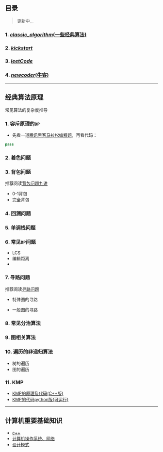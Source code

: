 ## 目录
> 更新中...
### 1. [*classic_algorithm*(一些经典算法)](./classic_algorithm)
### 2. [*kickstart*](./kickstart)
### 3. [*leetCode*](./leetCode)
### 4. [*newcoder*(牛客)](./newcoder)

---

## 经典算法原理


<!-- 

### `KMP`算法
- [一篇外文博客](http://jakeboxer.com/blog/2009/12/13/the-knuth-morris-pratt-algorithm-in-my-own-words/)
- [next数组的计算原理](http://www.ruanyifeng.com/blog/2013/05/Knuth%E2%80%93Morris%E2%80%93Pratt_algorithm.html)

 -->

常见算法的复杂度推导

### 1. 容斥原理的`DP`
- 先看一道[腾讯黑客马拉松编程题](http://acm.hdu.edu.cn/showproblem.php?pid=4532)，再看代码：
```python
pass
```

### 2. 着色问题

### 3. 背包问题
推荐阅读[背包问题九讲](https://github.com/tianyicui/pack/blob/master/V2.pdf)
- 0-1背包
- 完全背包
### 4. 回溯问题

### 5. 单调栈问题

### 6. 常见`DP`问题
- LCS
- 编辑距离
- 
### 7. 寻路问题

推荐阅读[寻路问题](https://github.com/tianyicui/DP-Book/blob/master/path.pdf)

- 特殊图的寻路

- 一般图的寻路
### 8. 常见分治算法

### 9. 图相关算法

### 10. 遍历的非递归算法
- 树的遍历
- 图的遍历
### 11. KMP
- [KMP的原理及代码(C++版)](./classic_algorithm/kmp.MD)
- [KMP的代码python版(可运行)](./classic_algorithm/kmp.py)

---
## 计算机重要基础知识
- [c++](./newcoder/README.MD)
- [计算机操作系统、网络](./newcoder/README.MD)
- [设计模式](./newcoder/README.MD)